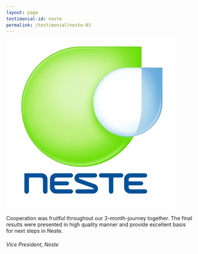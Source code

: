 ```yaml
---
layout: page
testimonial-id: neste
permalink: /testimonial/neste-03
---
```


![Neste](/images/brand-logos/Neste-oil2.png)

Cooperation was fruitful throughout our 3-month-journey together. The final results were presented in high quality manner and provide excellent basis for next steps in Neste.

###### Vice President, Neste
